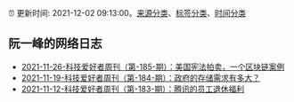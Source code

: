 :alarm_clock: 更新时间: 2021-12-02 09:13:00。[来源分类](../README.md)、[标签分类](../TAGS.md)、[时间分类](../TIMELINE.md)

## 阮一峰的网络日志




- [2021-11-26-科技爱好者周刊（第-185-期）：美国宪法拍卖，一个区块链案例](http://www.ruanyifeng.com/blog/2021/11/weekly-issue-185.html) 
- [2021-11-19-科技爱好者周刊（第-184-期）：政府的存储需求有多大？](http://www.ruanyifeng.com/blog/2021/11/weekly-issue-184.html) 
- [2021-11-12-科技爱好者周刊（第-183-期）：腾讯的员工退休福利](http://www.ruanyifeng.com/blog/2021/11/weekly-issue-183.html) 